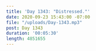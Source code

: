 ```yaml
---
title: 'Day 1343: "Distressed."'
date: 2020-09-23 15:43:00 -07:00
file: "/uploads/Day-1343.mp3"
post: Day 1343
duration: '00:05:30'
length: 4851655
---
```


